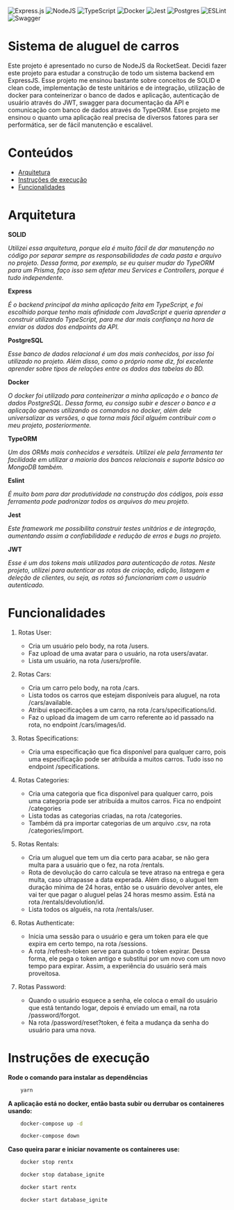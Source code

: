 ![Express.js](https://img.shields.io/badge/express.js-%23404d59.svg?style=for-the-badge&logo=express&logoColor=%2361DAFB) ![NodeJS](https://img.shields.io/badge/node.js-6DA55F?style=for-the-badge&logo=node.js&logoColor=white) ![TypeScript](https://img.shields.io/badge/typescript-%23007ACC.svg?style=for-the-badge&logo=typescript&logoColor=white) ![Docker](https://img.shields.io/badge/docker-%230db7ed.svg?style=for-the-badge&logo=docker&logoColor=white) ![Jest](https://img.shields.io/badge/-jest-%23C21325?style=for-the-badge&logo=jest&logoColor=white) ![Postgres](https://img.shields.io/badge/postgres-%23316192.svg?style=for-the-badge&logo=postgresql&logoColor=white) ![ESLint](https://img.shields.io/badge/ESLint-4B3263?style=for-the-badge&logo=eslint&logoColor=white) ![Swagger](https://img.shields.io/badge/-Swagger-%23Clojure?style=for-the-badge&logo=swagger&logoColor=white)


# Sistema de aluguel de carros

Este projeto é apresentado no curso de NodeJS da RocketSeat. Decidi fazer este projeto para estudar a construção de todo um sistema backend em ExpressJS. Esse projeto me ensinou bastante sobre conceitos de SOLID e clean code, implementação de teste unitários e de integração, utilização de docker para conteinerizar o banco de dados e aplicação, autenticação de usuário através do JWT, swagger para documentação da API e comunicação com banco de dados através do TypeORM. Esse projeto me ensinou o quanto uma aplicação real precisa de diversos fatores para ser performática, ser de fácil manutenção e escalável.

# Conteúdos

- [Arquitetura](#arquitetura) 
- [Instruções de execução](#instruções-de-execução)
- [Funcionalidades](#funcionalidades)

# Arquitetura 

**SOLID**

*Utilizei essa arquitetura, porque ela é muito fácil de dar manutenção no código por separar sempre as responsabilidades de cada pasta e arquivo no projeto. Dessa forma, por exemplo, se eu quiser mudar do TypeORM para um Prisma, faço isso sem afetar meu Services e Controllers, porque é tudo independente.*

**Express**

*É o backend principal da minha aplicação feita em TypeScript, e foi escolhido porque tenho mais afinidade com JavaScript e queria aprender a construir utilizando TypeScript, para me dar mais confiança na hora de enviar os dados dos endpoints da API.*

**PostgreSQL**

*Esse banco de dados relacional é um dos mais conhecidos, por isso foi utilizado no projeto. Além disso, como o próprio nome diz, foi excelente aprender sobre tipos de relações entre os dados das tabelas do BD.*

**Docker**

*O docker foi utilizado para conteinerizar a minha aplicação e o banco de dados PostgreSQL. Dessa forma, eu consigo subir e descer o banco e a aplicação apenas utilizando os comandos no docker, além dele universalizar as versões, o que torna mais fácil alguém contribuir com o meu projeto, posteriormente.*

**TypeORM**

*Um dos ORMs mais conhecidos e versáteis. Utilizei ele pela ferramenta ter facilidade em utilizar a maioria dos bancos relacionais e suporte básico ao MongoDB também.*

**Eslint**

*É muito bom para dar produtividade na construção dos códigos, pois essa ferramenta pode padronizar todos os arquivos do meu projeto.*

**Jest**

*Este framework me possibilita construir testes unitários e de integração, aumentando assim a confiabilidade e redução de erros e bugs no projeto.*

**JWT**

*Esse é um dos tokens mais utilizados para autenticação de rotas. Neste projeto, utilizei para autenticar as rotas de criação, edição, listagem e deleção de clientes, ou seja, as rotas só funcionariam com o usuário autenticado.*


# Funcionalidades

1. Rotas User:
    - Cria um usuário pelo body, na rota /users.
    - Faz upload de uma avatar para o usuário, na rota users/avatar.
    - Lista um usuário, na rota /users/profile.

2. Rotas Cars:
    - Cria um carro pelo body, na rota /cars.
    - Lista todos os carros que estejam disponíveis para aluguel, na rota /cars/available.
    - Atribui especificações a um carro, na rota /cars/specifications/id.
    - Faz o upload da imagem de um carro referente ao id passado na rota, no endpoint /cars/images/id.

3. Rotas Specifications:
    - Cria uma especificação que fica disponível para qualquer carro, pois uma especificação pode ser atribuída a muitos carros. Tudo isso no endpoint /specifications.

4. Rotas Categories:
    - Cria uma categoria que fica disponível para qualquer carro, pois uma categoria pode ser atribuída a muitos carros. Fica no endpoint /categories
    - Lista todas as categorias criadas, na rota /categories.
    - Também dá pra importar categorias de um arquivo .csv, na rota /categories/import.

5. Rotas Rentals:
    - Cria um aluguel que tem um dia certo para acabar, se não gera multa para a usuário que o fez, na rota /rentals.
    - Rota de devolução do carro calcula se teve atraso na entrega e gera multa, caso ultrapasse a data experada. Além disso, o aluguel tem duração mínima de 24 horas, então se o usuário devolver antes, ele vai ter que pagar o aluguel pelas 24 horas mesmo assim. Está na rota /rentals/devolution/id.
    - Lista todos os alguéis, na rota /rentals/user.

6. Rotas Authenticate:
    - Inicia uma sessão para o usuário e gera um token para ele que expira em certo tempo, na rota /sessions.
    - A rota /refresh-token serve para quando o token expirar. Dessa forma, ele pega o token antigo e substitui por um novo com um novo tempo para expirar. Assim, a experiência do usuário será mais proveitosa.

7. Rotas Password:
    - Quando o usuário esquece a senha, ele coloca o email do usuário que está tentando logar, depois é enviado um email, na rota /password/forgot.
    - Na rota /password/reset?token, é feita a mudança da senha do usuário para uma nova.
    

# Instruções de execução

**Rode o comando para instalar as dependências**

```bash
    yarn 
```

**A aplicação está no docker, então basta subir ou derrubar os containeres usando:**

```bash
    docker-compose up -d
```

```bash
    docker-compose down
```

**Caso queira parar e iniciar novamente os containeres use:**

```bash
    docker stop rentx
```

```bash
    docker stop database_ignite
```

```bash
    docker start rentx
```

```bash
    docker start database_ignite
```
